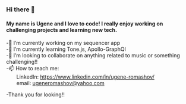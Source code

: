 ### Hi there 👋

<!--
**yromashov/yromashov** is a ✨ _special_ ✨ repository because its `README.md` (this file) appears on your GitHub profile.

Here are some ideas to get you started:

- 🔭 I’m currently working on ...
- 🌱 I’m currently learning ...
- 👯 I’m looking to collaborate on ...
- 🤔 I’m looking for help with ...
- 💬 Ask me about ...
- 📫 How to reach me: ...
- 😄 Pronouns: ...
- ⚡ Fun fact: ...
-->

#### My name is Ugene and I love to code!  I really enjoy working on challenging projects and learning new tech. 

-🔭 I’m currently working on my sequencer app
</br>-🌱 I’m currently learning Tone.js, Apollo-GraphQl
</br>-👯 I’m looking to collaborate on anything related to music or something challenging!!
</br>-📫 How to reach me:
		</br>&nbsp;&nbsp;&nbsp;&nbsp;&nbsp;&nbsp;&nbsp;LinkedIn: https://www.linkedin.com/in/ugene-romashov/
		</br>&nbsp;&nbsp;&nbsp;&nbsp;&nbsp;&nbsp;&nbsp;email: ugeneromashov@yahoo.com 
    
   
    
-Thank you for looking!!
